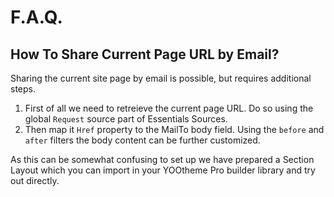 # F.A.Q.

## How To Share Current Page URL by Email?

Sharing the current site page by email is possible, but requires additional steps.

1. First of all we need to retreieve the current page URL. Do so using the global `Request` source part of Essentials Sources.
1. Then map it `Href` property to the MailTo body field. Using the `before` and `after` filters the body content can be further customized.

As this can be somewhat confusing to set up we have prepared a <a :href="$withBase('/ytp-layouts/share_site_to_email.json')" target="_blank">Section Layout</a> which you can import in your YOOtheme Pro builder library and try out directly.
